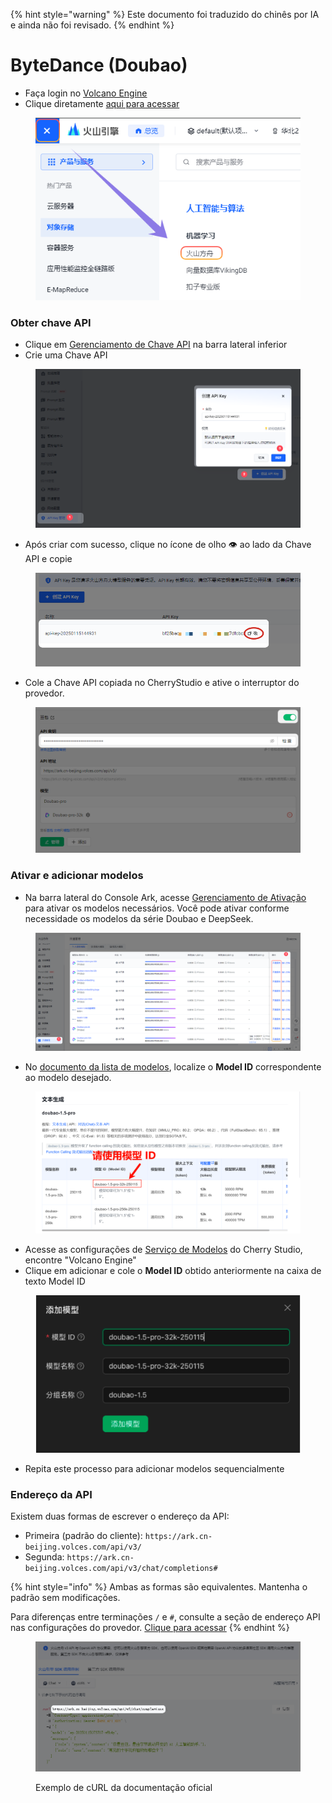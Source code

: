 
{% hint style="warning" %}
Este documento foi traduzido do chinês por IA e ainda não foi revisado.
{% endhint %}

# ByteDance (Doubao)

* Faça login no [Volcano Engine](https://console.volcengine.com/)
* Clique diretamente [aqui para acessar](https://console.volcengine.com/ark/region:ark+cn-beijing/openManagement?LLM=%7B%7D)

<figure><img src="../../.gitbook/assets/image (1) (1) (2).png" alt=""><figcaption></figcaption></figure>

### Obter chave API

* Clique em [Gerenciamento de Chave API](https://console.volcengine.com/ark/region:ark+cn-beijing/apiKey) na barra lateral inferior
* Crie uma Chave API

<figure><img src="../../.gitbook/assets/image (6) (2).png" alt=""><figcaption></figcaption></figure>

* Após criar com sucesso, clique no ícone de olho 👁️ ao lado da Chave API e copie

<figure><img src="../../.gitbook/assets/image (7) (2).png" alt=""><figcaption></figcaption></figure>

* Cole a Chave API copiada no CherryStudio e ative o interruptor do provedor.

<figure><img src="../../.gitbook/assets/image (8) (2).png" alt=""><figcaption></figcaption></figure>

### Ativar e adicionar modelos

* Na barra lateral do Console Ark, acesse [Gerenciamento de Ativação](https://console.volcengine.com/ark/region:ark+cn-beijing/openManagement?LLM=%7B%7D\&OpenTokenDrawer=false) para ativar os modelos necessários. Você pode ativar conforme necessidade os modelos da série Doubao e DeepSeek.

<figure><img src="../../.gitbook/assets/image (1) (1) (2) (1).png" alt=""><figcaption></figcaption></figure>

* No [documento da lista de modelos](https://www.volcengine.com/docs/82379/1330310#%E6%96%87%E6%9C%AC%E7%94%9F%E6%88%90), localize o **Model ID** correspondente ao modelo desejado.

<figure><img src="../../.gitbook/assets/火山引擎_模型ID.png" alt="Exemplo de lista de Model IDs do Volcano Engine"><figcaption></figcaption></figure>

* Acesse as configurações de [Serviço de Modelos](../../cherrystudio/preview/settings/providers.md) do Cherry Studio, encontre "Volcano Engine"
* Clique em adicionar e cole o **Model ID** obtido anteriormente na caixa de texto Model ID

<figure><img src="../../.gitbook/assets/volc_ark_01.png" alt=""><figcaption></figcaption></figure>

* Repita este processo para adicionar modelos sequencialmente

### Endereço da API

Existem duas formas de escrever o endereço da API:

* Primeira (padrão do cliente): `https://ark.cn-beijing.volces.com/api/v3/`
* Segunda: `https://ark.cn-beijing.volces.com/api/v3/chat/completions#`

{% hint style="info" %}
Ambas as formas são equivalentes. Mantenha o padrão sem modificações.

Para diferenças entre terminações `/` e `#`, consulte a seção de endereço API nas configurações do provedor. [Clique para acessar](../../cherrystudio/preview/settings/providers.md#api-di-zhi)
{% endhint %}

<figure><img src="../../.gitbook/assets/image (3) (2).png" alt=""><figcaption><p>Exemplo de cURL da documentação oficial</p></figcaption></figure>